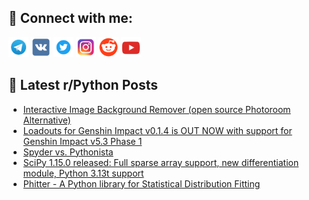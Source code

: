 ## 🔎 Connect with me:
[<img src="https://github.com/bullbesh/bullbesh/blob/main/images/Telegram.png" width="32" height="32" />](https://t.me/bullbesh)
[<img src="https://github.com/bullbesh/bullbesh/blob/main/images/VK.png" width="32" height="32" />](https://vk.com/bullbesh)
[<img src="https://github.com/bullbesh/bullbesh/blob/main/images/Twitter.png" width="32" height="32" />](https://twitter.com/bullbesh1)
[<img src="https://github.com/bullbesh/bullbesh/blob/main/images/Instagram.png" width="32" height="32" />](https://www.instagram.com/bullbesh)
[<img src="https://github.com/bullbesh/bullbesh/blob/main/images/Reddit.png" width="32" height="32" />](https://www.reddit.com/user/bullbesh)
[<img src="https://github.com/bullbesh/bullbesh/blob/main/images/YouTube.png" width="32" height="32" />](https://www.youtube.com/channel/UCtfjRs6uzgq5mfm8S06WTcg)

## 📕 Latest r/Python Posts
<!-- BLOG-POST-LIST:START -->
- [Interactive Image Background Remover &lpar;open source Photoroom Alternative&rpar;](https://www.reddit.com/r/Python/comments/1hsx9ok/interactive_image_background_remover_open_source/)
- [Loadouts for Genshin Impact v0.1.4 is OUT NOW with support for Genshin Impact v5.3 Phase 1](https://www.reddit.com/r/Python/comments/1hsvey1/loadouts_for_genshin_impact_v014_is_out_now_with/)
- [Spyder vs. Pythonista](https://www.reddit.com/r/Python/comments/1hsu5x9/spyder_vs_pythonista/)
- [SciPy 1.15.0 released: Full sparse array support, new differentiation module, Python 3.13t support](https://www.reddit.com/r/Python/comments/1hsqtz1/scipy_1150_released_full_sparse_array_support_new/)
- [Phitter - A Python library for Statistical Distribution Fitting](https://www.reddit.com/r/Python/comments/1hsqp3x/phitter_a_python_library_for_statistical/)
<!-- BLOG-POST-LIST:END -->
